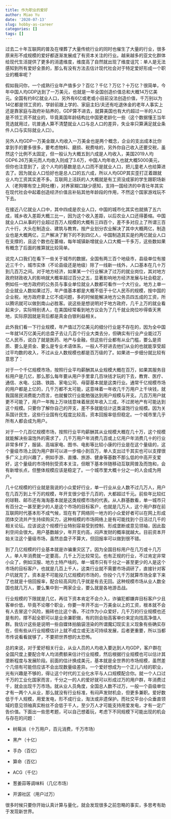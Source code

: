 ```yaml
---
title: 作为职业的爱好
author: Miao Yu
date: '2020-07-13'
slug: hobby-as-career
categories: []
tags: []
---
```


过去二十年互联网的普及在埋葬了大量传统行业的同时也催生了大量的行业，很多原来形不成规模的爱好都逐渐发展成了有资本关注的行业。越来越多的亚文化群体给现代生活提供了更多的消遣维度，维度高了自然就出现了维度诅咒：单人是无法感知到所有爱好全景的，那么有没有方法去估计现代社会对于特定爱好形成一个职业的概率呢？

假如我问你，一个成熟行业年产值多少？百亿？千亿？万亿？十万亿？很简单，今年中国人均GDP达到了一万美元，也就是一年全国创造价值总和大概14万亿美元。全国有约8亿就业人口，另外有6亿或老或小目前没法创造价值，千万别以为14亿都是领工资的，学龄前跟上学的、家庭主妇/夫还有吃退休金的老年人事实上还是靠家庭与政府补贴养的，GDP算不进去，就算美国也有大约超过一半的人口是不领工资不就业的，毕竟美国年龄结构比中国更老龄化一些（这个数据懂王当年竞选就用过，坑普通人算不清楚就业人口与总人口的差异，失业率只算满足就业条件人口与实际就业人口）。

另外人均GDP一万美金跟人均收入一万美金也是两个概念，企业的支出成本比你拿到手的要多很多，要考虑物料、磨损、税费啥的，另外你自己收入还要交税，虽然这个比例不太固定，但一般认为大概五到六成是人均收入，美国2019人均GDP6.26万美元而人均收入则成了3.6万，中国人均年收入也就大概5000美元，但你也注意到了，这个人均的基数是总人口而不是就业人口，把儿童老人也给算进去了。因为就业人口恰好也是总人口的五六成，所以人均GDP其实歪打正着跟就业人均工资其实差不多。互联网上活跃的人大概就是有工资没成家的学生跟职场新人（老狗哪有空上网吐槽），对养家糊口缺少感知，支持一国经济的中青壮年其实在现代社会中起着创造经济价值且补贴其他年龄段的作用，不然这个国家游戏玩不下去。

在接近八亿就业人口中，其中四成是农业人口，中国的城市化其实也就搞了五六成，城乡收入差距大概三比一，因为这个收入差距，以后农业人口还得萎缩。中国就业人口从事的行业超过百万人规模的大概有三四百个，差不多对应上了所谓三百六十行，大头在制造业、建筑与教育。按产业划分农业解决了其中大概两亿，制造业也是大概两亿，三产解决了剩下的不到四亿人，中国制造其实是约两亿就业人口在支撑的，且这个数也在萎缩，每年城镇新增就业人口大概一千多万，这些数如果有概念了后面的推算就比较简单。

说完人口我们在看下一些关于城市的数据，全国有两三百个地级市，县级单位有接近三千个，城市实体（不论县级还是地级）除了一线新一线外，人口基本在几十万到几百万之间。对于地方经济，如果某一个行业解决了过万的就业岗位，其对地方政府财政收入的影响就大概率超过百分之五，显著影响地方经济发展与社会稳定，例如任一地方政府的公务员与事业单位就业人数都可看作一个大行业。地方上单一企业就业人数如果过万，年产值基本都是大概不低于十亿人民币的规模，按中国的企业税，地方政府拿上亿不成问题，多的时候能解决地方公务员四五成的工资，所以腾讯就可以做到南山必胜客。说这些是想说明对于地方政府，几千上万的就业看起来少，实际特别诱人，在美国经常看到地方议会为了几千就业岗位吵得昏天黑地，实际原因就是背后都是真金白银利益相关。

此外我们看一下行业规模，年产值过万亿美元的细分行业是不存在的，因为全中国一年就14万亿美元的总盘子去让几百个行业大类去分，但确实有行业产业能过万亿人民币，说白了就是医药、地产与金融，但这些行业都有从业门槛，要么是资质、要么是资金、要么是专业术语体系，一般人不好进去他们从业的也就能享受超过平均数的收入，不过从业人数规模也都是百万级的了。如果进一步细分就比较有意思了：

对于一个千亿规模市场，按照行业平均薪酬其从业规模大概在百万，如果其服务目标用户是几亿，那么那么每年要从用户手里拿几百块钱才玩的下去，教育、医疗、通信、水电、公路、铁路、家电公司、母婴基本就是这类行业。通常千亿规模市场的用户都是上亿的，几千万都不太可能，这意味着一年收几千万用户上千块钱，就我国居民消费能力而言，也就餐饮行业能勉强达到用户规模与开支。几百万用户就更不可能了，用户一年掏上万块钱意味着居民年收入三成，不过房地产有可能达到这个规模。只要你了解你自己的开支，差不多就能估计这类温饱行业规模。因为关系国计民生，这些行业国有化程度比较高，资本回报率低但稳定。一个城市里几乎所有人都会成为用户。

对于一个几百亿规模市场，按照行业平均薪酬其从业规模大概在几十万，这个规模就能解决些温饱外的需求了，几千万用户年消费几百或上亿用户年消费几十的行业非常多样了，服装、高端家电、图书、电影等比较小康的行业是在这个量级的，这个量级市场上因为用户群可以进一步缩小到百万，单人支出过千其实也可以支撑很多广义上的兴趣了，例如手游、直播、旅游、健身等基数不那么低的中高开支爱好，这个量级的市场特别受资本关注，但眼下基本伴随移动互联网普及而饱和，会有新增长点，但整体规模应该是稳定了。一个城市里大概十分之一的人会成为用户。

几十亿规模的行业就是我说的小众爱好行业，单一行业从业人数不过几万人，用户在几百万到上千万的规模，年开支很少低于几百的，大都超过千元。前些年比较红的球鞋、邮币还有海淘基本就是这类规模市场的代表。从人群基数看，单一城市只有百分之一甚至更少的人是这个市场的目标客户，也就是几万人，这个用户群在前互联网时代基本形不成气候，现在有了网络同一地方的小众爱好者可以在网上形成团体交流并产生持续购买力，这种规模的市场网络上是有可能找到个日活过几千的相关论坛。应该说这个规模行业特别容易受到控制、形成垄断或意见领袖，因此盈利空间会很大。用户基数越少，年开支约高，闷声发财的概率就越大。目前资本开始关注这个量级市场，虽然总盘子不算大，但回报率可以做到很不错。

到了几亿规模的行业基本就是诈骗重灾区了。因为全国目标用户在几万或十几万人，单人年消费就一定要高，几千上万比较常见。也有正规的行业，不过肯定非常小众了，例如汉服、地方土特产啥的。单一城市只有千分之一甚至更少的人是这个市场的目标客户，也就是几百上千人，这类行业就不需要市场调研了，直接针对客户坑就完了。资本是不可能投几亿规模的市场的，你投个几千万就算市场全拿下来了也就是十倍回报率，配合较高风险几乎就是有去无回。这种规模市场从业人数全国也就几万人，要么集中到一两家企业，要么就是各地游击战。

行业规模的下限就是几亿，再往下资本肯定不会介入，诈骗犯都嫌弃目标客户少且客单价低，毕竟不论哪个职业，你要一年开不出一万美金以上的工资，根本就不会有人去冒这个风险，搬砖也比这个香。不过作为小众爱好，几千万的行业规模也还是有的，撑不起全职可以是业余兼职做，有的则会抬高客单价来定向找高净值人群。我估计这些是说明一些自媒体拍脑袋渲染的所谓魔幻现实主义现象有些确实存在，但有些从行业规模估计上就不成立或无法可持续发展，后者更重要，所以当都市传说看看就够了，不要把世界想的太恐怖。

总的来说，对于爱好相关行业，从业人员的人均收入要达到人均GDP，客户群在全国尺度上要配合年人均消费额来估计行业规模，然后根据行业规模也可以估计其垄断程度与发展阶段。前面的估计换成美元，基本就是全世界的市场规模，虽然差个几倍有可能但应该不会出现数量级差异。一个爱好想成为一个正儿八经的职业，光有兴趣是不够的，得让这个时代的工业化水平与人口规模配合你。就一个人口过千万的工业化国家而言，千分之一的人的爱好就可以形成过万的用户群，年消费过千，就会出现千万市场。就从业人员角度，全国总人数不过万，一般一个县级单位才有一两个人从业，那么就没有行业标准，有闷声发财机会，但更多兼职。爱好数低于千人规模，用爱发电，形不成行业，淘汰或非遗保护。而社交平台小众垂直领域的意见领袖真实粉丝不会低于千人，至少万人才可能支持用爱发电，才有一定广告价值。下面出一些思考题，可以自己想着玩，考虑下不同规模下可能出现的机会与存在的问题：

- 树莓派（十万用户，百元消费，千万市场）

- 黑产（十亿）

- 手办（百亿）
- 算命（百亿）

- ACG（千亿）
- 葱姜蒜等调味料（几亿市场）
- 开源社区（用户过万）

很多时候只要你开始认真计算与量化，就会发现很多之前忽略的事实，多思考有助于发现新世界。
